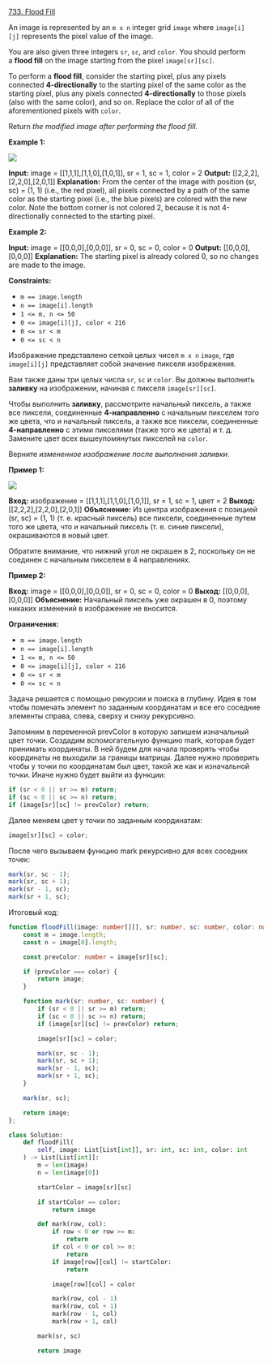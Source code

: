 [733. Flood Fill](https://leetcode.com/problems/flood-fill/)

An image is represented by an `m x n` integer grid `image` where `image[i][j]` represents the pixel value of the image.

You are also given three integers `sr`, `sc`, and `color`. You should perform a **flood fill** on the image starting from the pixel `image[sr][sc]`.

To perform a **flood fill**, consider the starting pixel, plus any pixels connected **4-directionally** to the starting pixel of the same color as the starting pixel, plus any pixels connected **4-directionally** to those pixels (also with the same color), and so on. Replace the color of all of the aforementioned pixels with `color`.

Return _the modified image after performing the flood fill_.

**Example 1:**

![](https://assets.leetcode.com/uploads/2021/06/01/flood1-grid.jpg)

**Input:** image = [[1,1,1],[1,1,0],[1,0,1]], sr = 1, sc = 1, color = 2
**Output:** [[2,2,2],[2,2,0],[2,0,1]]
**Explanation:** From the center of the image with position (sr, sc) = (1, 1) (i.e., the red pixel), all pixels connected by a path of the same color as the starting pixel (i.e., the blue pixels) are colored with the new color.
Note the bottom corner is not colored 2, because it is not 4-directionally connected to the starting pixel.

**Example 2:**

**Input:** image = [[0,0,0],[0,0,0]], sr = 0, sc = 0, color = 0
**Output:** [[0,0,0],[0,0,0]]
**Explanation:** The starting pixel is already colored 0, so no changes are made to the image.

**Constraints:**

- `m == image.length`
- `n == image[i].length`
- `1 <= m, n <= 50`
- `0 <= image[i][j], color < 216`
- `0 <= sr < m`
- `0 <= sc < n`

Изображение представлено сеткой целых чисел `m x n` `image`, где `image[i][j]` представляет собой значение пикселя изображения.

Вам также даны три целых числа `sr`, `sc` и `color`. Вы должны выполнить **заливку** на изображении, начиная с пикселя `image[sr][sc]`.

Чтобы выполнить **заливку**, рассмотрите начальный пиксель, а также все пиксели, соединенные **4-направленно** с начальным пикселем того же цвета, что и начальный пиксель, а также все пиксели, соединенные **4-направленно** с этими пикселями (также того же цвета) и т. д. Замените цвет всех вышеупомянутых пикселей на `color`.

Верните _измененное изображение после выполнения заливки_.

**Пример 1:**

![](https://assets.leetcode.com/uploads/2021/06/01/flood1-grid.jpg)

**Вход:** изображение = [[1,1,1],[1,1,0],[1,0,1]], sr = 1, sc = 1, цвет = 2
**Выход:** [[2,2,2],[2,2,0],[2,0,1]]
**Объяснение:** Из центра изображения с позицией (sr, sc) = (1, 1) (т. е. красный пиксель) все пиксели, соединенные путем того же цвета, что и начальный пиксель (т. е. синие пиксели), окрашиваются в новый цвет.

Обратите внимание, что нижний угол не окрашен в 2, поскольку он не соединен с начальным пикселем в 4 направлениях.

**Пример 2:**

**Вход:** image = [[0,0,0],[0,0,0]], sr = 0, sc = 0, color = 0
**Выход:** [[0,0,0],[0,0,0]]
**Объяснение:** Начальный пиксель уже окрашен в 0, поэтому никаких изменений в изображение не вносится.

**Ограничения:**

- `m == image.length`
- `n == image[i].length`
- `1 <= m, n <= 50`
- `0 <= image[i][j], color < 216`
- `0 <= sr < m`
- `0 <= sc < n`

Задача решается с помощью рекурсии и поиска в глубину. Идея в том чтобы помечать элемент по заданным координатам и все его соседние элементы справа, слева, сверху и снизу рекурсивно. 

Запомним в переменной prevColor в которую запишем изначальный цвет точки.
Создадим вспомогательную функцию mark, которая будет принимать координаты. В ней будем для начала проверять чтобы координаты не выходили за границы матрицы. Далее нужно проверить чтобы у точки по координатам был цвет, такой же как и изначальной точки. Иначе нужно будет выйти из функции:

```typescript
if (sr < 0 || sr >= m) return;
if (sc < 0 || sc >= n) return;
if (image[sr][sc] != prevColor) return;
```

Далее меняем цвет у точки по заданным координатам:

```typescript
image[sr][sc] = color;
```

После чего вызываем функцию mark рекурсивно для всех соседних точек:

```typescript
mark(sr, sc - 1);
mark(sr, sc + 1);
mark(sr - 1, sc);
mark(sr + 1, sc);
```

Итоговый код:

```typescript
function floodFill(image: number[][], sr: number, sc: number, color: number): number[][] {
    const m = image.length;
    const n = image[0].length;

    const prevColor: number = image[sr][sc];

    if (prevColor === color) {
        return image;
    }

    function mark(sr: number, sc: number) {
        if (sr < 0 || sr >= m) return;
        if (sc < 0 || sc >= n) return;
        if (image[sr][sc] != prevColor) return;

        image[sr][sc] = color;

        mark(sr, sc - 1);
        mark(sr, sc + 1);
        mark(sr - 1, sc);
        mark(sr + 1, sc);
    }

    mark(sr, sc);

    return image;
};
```

```python
class Solution:
    def floodFill(
        self, image: List[List[int]], sr: int, sc: int, color: int
    ) -> List[List[int]]:
        m = len(image)
        n = len(image[0])

        startColor = image[sr][sc]

        if startColor == color:
            return image

        def mark(row, col):
            if row < 0 or row >= m:
                return
            if col < 0 or col >= n:
                return
            if image[row][col] != startColor:
                return

            image[row][col] = color

            mark(row, col - 1)
            mark(row, col + 1)
            mark(row - 1, col)
            mark(row + 1, col)

        mark(sr, sc)

        return image
```